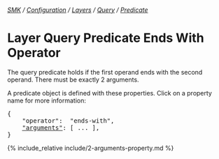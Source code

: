 ###### [SMK](../../../../..) / [Configuration](../../..) / [Layers](../..) / [Query](..) / [Predicate](.)

# Layer Query Predicate Ends With Operator

The query predicate holds if the first operand ends with the second operand.
There must be exactly 2 arguments.

A predicate object is defined with these properties.
Click on a property name for more information:
<pre>
{
    "operator":  "ends-with",
    <a href="#arguments-property"   >"arguments"</a>: [ ... ],
}
</pre>

{% include_relative include/2-arguments-property.md %}
